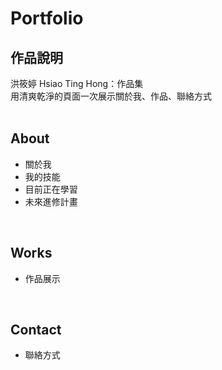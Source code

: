 # Portfolio
## 作品說明
洪筱婷 Hsiao Ting Hong：作品集<br/>
用清爽乾淨的頁面一次展示關於我、作品、聯絡方式<br/>
<br/>

## About
* 關於我
* 我的技能
* 目前正在學習
* 未來進修計畫
<br/>

## Works
* 作品展示
<br/>

## Contact
* 聯絡方式
<br/>

